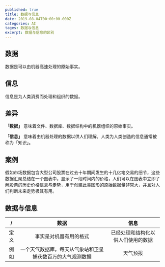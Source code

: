```yaml
---
published: true
title: 数据与信息
date: 2019-08-04T00:00:00.000Z
categories: AI
tages: 数据与信息
excerpt: 数据与信息的区别
---
```

## 数据

数据是可以由机器高速处理的原始事实。

## 信息

信息是为人类消费而处理和组织的数据。

## 差异

**「数据」** 意味着文件、数据库、数据结构中的机器组织的原始事实。

**「信息」** 意味着由机器处理的数据以供人们理解。人类为人类创造的信息通常被称为「知识」。

## 案例

假如市场数据包含大型公司股票在过去十年期间发生的十几亿笔交易的细节，这些数据汇聚总结在一个图表中，显示了一段时间内的价格，人们可以在图表中立即了解股票的历史价格信息与走势，用于创建此类图形的原始数据量非常大，并且对人们判断未来走势极其有用。

## 数据与信息

| / | 数据 | 信息 |
|:--:|:--:|:--:|
|定义|事实是对机器有用的格式|已经处理和结构化以供人们使用的数据|
|例如|一个天气数据库，每天从气象站和卫星捕获数百万的大气观测数据|天气预报|